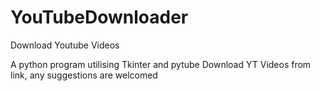 # YouTubeDownloader
Download Youtube Videos

A python program utilising Tkinter and pytube
Download YT Videos from link, any suggestions are welcomed
